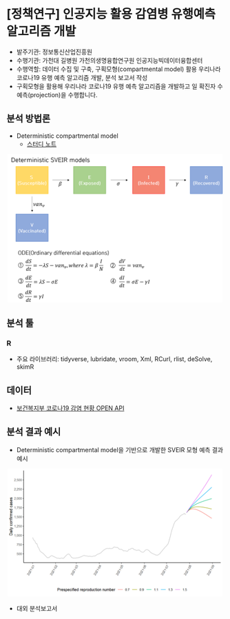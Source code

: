 # [정책연구] 인공지능 활용 감염병 유행예측 알고리즘 개발
- 발주기관: 정보통신산업진흥원
- 수행기관: 가천대 길병원 가천의생명융합연구원 인공지능빅데이터융합센터
- 수행역할: 데이터 수집 및 구축, 구획모형(compartmental model) 활용 우리나라 코로나19 유행 예측 알고리즘 개발, 분석 보고서 작성
- 구획모형을 활용해 우리나라 코로나19 유행 예측 알고리즘을 개발하고 일 확진자 수 예측(projection)을 수행합니다.

## 분석 방법론
- Deterministic compartmental model
  - [스터디 노트](https://github.com/be-favorite/Tutorials_SIR-models)
<p align="center">
<img src = "./Figure for portfolio/flowchart_SVEIR.png" width = 500>
</p>

## 분석 툴
### R
- 주요 라이브러리: tidyverse, lubridate, vroom, Xml, RCurl, rlist, deSolve, skimR

## 데이터
- [보건복지부 코로나19 감염 현황 OPEN API](https://www.data.go.kr/tcs/dss/selectApiDataDetailView.do?publicDataPk=15043376)

## 분석 결과 예시
- Deterministic compartmental model을 기반으로 개발한 SVEIR 모형 예측 결과 예시

<p align="center">
<img src = "./Figure for portfolio/Example.png" width = 500>
</p>

- 대외 분석보고서
